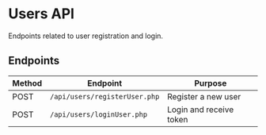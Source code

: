 # Users API

Endpoints related to user registration and login.

## Endpoints

| Method | Endpoint | Purpose |
|--------|----------|---------|
| POST | `/api/users/registerUser.php` | Register a new user |
| POST | `/api/users/loginUser.php` | Login and receive token |